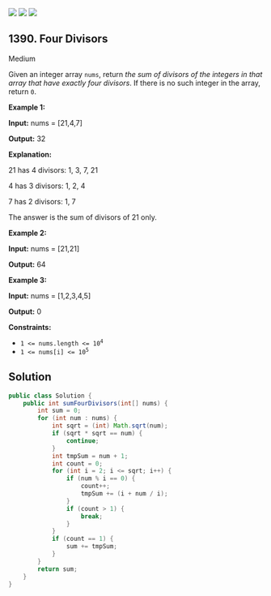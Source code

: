 [![](https://img.shields.io/github/stars/javadev/LeetCode-in-Java?label=Stars&style=flat-square)](https://github.com/javadev/LeetCode-in-Java)
[![](https://img.shields.io/github/forks/javadev/LeetCode-in-Java?label=Fork%20me%20on%20GitHub%20&style=flat-square)](https://github.com/javadev/LeetCode-in-Java/fork)
[![](https://img.shields.io/badge/-LeetCode%20in%20Kotlin-blue?style=flat-square)](https://github.com/javadev/LeetCode-in-Kotlin)

## 1390\. Four Divisors

Medium

Given an integer array `nums`, return _the sum of divisors of the integers in that array that have exactly four divisors_. If there is no such integer in the array, return `0`.

**Example 1:**

**Input:** nums = [21,4,7]

**Output:** 32

**Explanation:**

21 has 4 divisors: 1, 3, 7, 21

4 has 3 divisors: 1, 2, 4

7 has 2 divisors: 1, 7

The answer is the sum of divisors of 21 only.

**Example 2:**

**Input:** nums = [21,21]

**Output:** 64

**Example 3:**

**Input:** nums = [1,2,3,4,5]

**Output:** 0

**Constraints:**

*   <code>1 <= nums.length <= 10<sup>4</sup></code>
*   <code>1 <= nums[i] <= 10<sup>5</sup></code>

## Solution

```java
public class Solution {
    public int sumFourDivisors(int[] nums) {
        int sum = 0;
        for (int num : nums) {
            int sqrt = (int) Math.sqrt(num);
            if (sqrt * sqrt == num) {
                continue;
            }
            int tmpSum = num + 1;
            int count = 0;
            for (int i = 2; i <= sqrt; i++) {
                if (num % i == 0) {
                    count++;
                    tmpSum += (i + num / i);
                }
                if (count > 1) {
                    break;
                }
            }
            if (count == 1) {
                sum += tmpSum;
            }
        }
        return sum;
    }
}
```